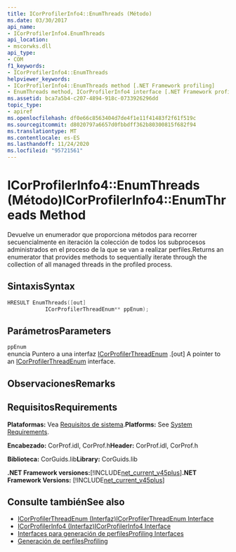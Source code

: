 ```yaml
---
title: ICorProfilerInfo4::EnumThreads (Método)
ms.date: 03/30/2017
api_name:
- ICorProfilerInfo4.EnumThreads
api_location:
- mscorwks.dll
api_type:
- COM
f1_keywords:
- ICorProfilerInfo4::EnumThreads
helpviewer_keywords:
- ICorProfilerInfo4::EnumThreads method [.NET Framework profiling]
- EnumThreads method, ICorProfilerInfo4 interface [.NET Framework profiling]
ms.assetid: bca7a5b4-c207-4894-918c-0733926296dd
topic_type:
- apiref
ms.openlocfilehash: df0e66c8563404d7de4f1e11f41483f2f61f519c
ms.sourcegitcommit: d8020797a6657d0fbbdff362b80300815f682f94
ms.translationtype: MT
ms.contentlocale: es-ES
ms.lasthandoff: 11/24/2020
ms.locfileid: "95721561"
---
```

# <a name="icorprofilerinfo4enumthreads-method"></a><span data-ttu-id="ee7ee-102">ICorProfilerInfo4::EnumThreads (Método)</span><span class="sxs-lookup"><span data-stu-id="ee7ee-102">ICorProfilerInfo4::EnumThreads Method</span></span>

<span data-ttu-id="ee7ee-103">Devuelve un enumerador que proporciona métodos para recorrer secuencialmente en iteración la colección de todos los subprocesos administrados en el proceso de la que se van a realizar perfiles.</span><span class="sxs-lookup"><span data-stu-id="ee7ee-103">Returns an enumerator that provides methods to sequentially iterate through the collection of all managed threads in the profiled process.</span></span>  
  
## <a name="syntax"></a><span data-ttu-id="ee7ee-104">Sintaxis</span><span class="sxs-lookup"><span data-stu-id="ee7ee-104">Syntax</span></span>  
  
```cpp  
HRESULT EnumThreads([out]  
            ICorProfilerThreadEnum** ppEnum);  
```  
  
## <a name="parameters"></a><span data-ttu-id="ee7ee-105">Parámetros</span><span class="sxs-lookup"><span data-stu-id="ee7ee-105">Parameters</span></span>  

 `ppEnum`  
 <span data-ttu-id="ee7ee-106">enuncia Puntero a una interfaz [ICorProfilerThreadEnum](icorprofilerthreadenum-interface.md) .</span><span class="sxs-lookup"><span data-stu-id="ee7ee-106">[out] A pointer to an [ICorProfilerThreadEnum](icorprofilerthreadenum-interface.md) interface.</span></span>  
  
## <a name="remarks"></a><span data-ttu-id="ee7ee-107">Observaciones</span><span class="sxs-lookup"><span data-stu-id="ee7ee-107">Remarks</span></span>  
  
## <a name="requirements"></a><span data-ttu-id="ee7ee-108">Requisitos</span><span class="sxs-lookup"><span data-stu-id="ee7ee-108">Requirements</span></span>  

 <span data-ttu-id="ee7ee-109">**Plataformas:** Vea [Requisitos de sistema](../../get-started/system-requirements.md).</span><span class="sxs-lookup"><span data-stu-id="ee7ee-109">**Platforms:** See [System Requirements](../../get-started/system-requirements.md).</span></span>  
  
 <span data-ttu-id="ee7ee-110">**Encabezado:** CorProf.idl, CorProf.h</span><span class="sxs-lookup"><span data-stu-id="ee7ee-110">**Header:** CorProf.idl, CorProf.h</span></span>  
  
 <span data-ttu-id="ee7ee-111">**Biblioteca:** CorGuids.lib</span><span class="sxs-lookup"><span data-stu-id="ee7ee-111">**Library:** CorGuids.lib</span></span>  
  
 <span data-ttu-id="ee7ee-112">**.NET Framework versiones:**[!INCLUDE[net_current_v45plus](../../../../includes/net-current-v45plus-md.md)]</span><span class="sxs-lookup"><span data-stu-id="ee7ee-112">**.NET Framework Versions:** [!INCLUDE[net_current_v45plus](../../../../includes/net-current-v45plus-md.md)]</span></span>  
  
## <a name="see-also"></a><span data-ttu-id="ee7ee-113">Consulte también</span><span class="sxs-lookup"><span data-stu-id="ee7ee-113">See also</span></span>

- [<span data-ttu-id="ee7ee-114">ICorProfilerThreadEnum (Interfaz)</span><span class="sxs-lookup"><span data-stu-id="ee7ee-114">ICorProfilerThreadEnum Interface</span></span>](icorprofilerthreadenum-interface.md)
- [<span data-ttu-id="ee7ee-115">ICorProfilerInfo4 (Interfaz)</span><span class="sxs-lookup"><span data-stu-id="ee7ee-115">ICorProfilerInfo4 Interface</span></span>](icorprofilerinfo4-interface.md)
- [<span data-ttu-id="ee7ee-116">Interfaces para generación de perfiles</span><span class="sxs-lookup"><span data-stu-id="ee7ee-116">Profiling Interfaces</span></span>](profiling-interfaces.md)
- [<span data-ttu-id="ee7ee-117">Generación de perfiles</span><span class="sxs-lookup"><span data-stu-id="ee7ee-117">Profiling</span></span>](index.md)
